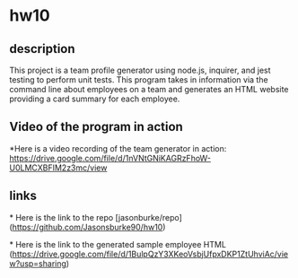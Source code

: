 # hw10

## description

This project is a team profile generator using node.js, inquirer, and jest testing to perform unit tests. This program takes in information via the command line about employees on a team and generates an HTML website providing a card summary for each employee.

## Video of the program in action

\*Here is a video recording of the team generator in action: https://drive.google.com/file/d/1nVNtGNiKAGRzFhoW-U0LMCXBFIM2z3mc/view

## links

\* Here is the link to the repo [jasonburke/repo] (https://github.com/Jasonsburke90/hw10)

\* Here is the link to the generated sample employee HTML (https://drive.google.com/file/d/1BulpQzY3XKeoVsbjUfpxDKP1ZtUhviAc/view?usp=sharing)
